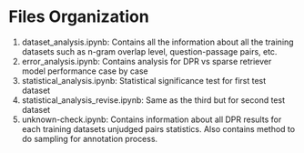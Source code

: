 # Files Organization

1. dataset_analysis.ipynb: Contains all the information about all the training datasets such as n-gram overlap level, question-passage pairs, etc.
2. error_analysis.ipynb: Contains analysis for DPR vs sparse retriever model performance case by case
3. statistical_analysis.ipynb: Statistical significance test for first test dataset
4. statistical_analysis_revise.ipynb: Same as the third but for second test dataset
5. unknown-check.ipynb: Contains information about all DPR results for each training datasets unjudged pairs statistics. Also contains method to do sampling for annotation process.

